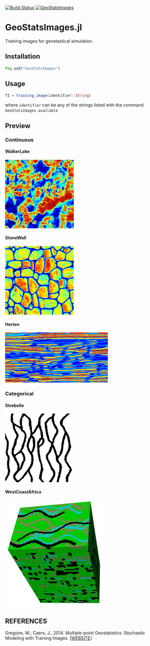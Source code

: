 [![Build Status](https://travis-ci.org/juliohm/GeoStatsImages.jl.png)](https://travis-ci.org/juliohm/GeoStatsImages.jl)
[![GeoStatsImages](http://pkg.julialang.org/badges/GeoStatsImages_nightly.svg)](http://pkg.julialang.org/?pkg=GeoStatsImages&ver=nightly)

GeoStatsImages.jl
=================

Training images for geostastical simulation.

Installation
------------

```julia
Pkg.add("GeoStatsImages")
```

Usage
-----

```julia
TI = training_image(identifier::String)
```
where `identifier` can be any of the strings listed with the command `GeoStatsImages.available`

Preview
-------

### Continuous

#### WalkerLake
![WalkerLakePreview](src/data/WalkerLake.png)

#### StoneWall
![StoneWallPreview](src/data/StoneWall.png)

#### Herten
![HertenPreview](src/data/Herten.png)

### Categorical

#### Strebelle
![StrebellePreview](src/data/Strebelle.png)

#### WestCoastAfrica
![WestCoastAfricaPreview](src/data/WestCoastAfrica.png)

REFERENCES
----------

Gregoire, M.; Caers, J., 2014. Multiple-point Geostatistics: Stochastic Modeling with Training Images. [[WEBSITE](http://trainingimages.org)]
